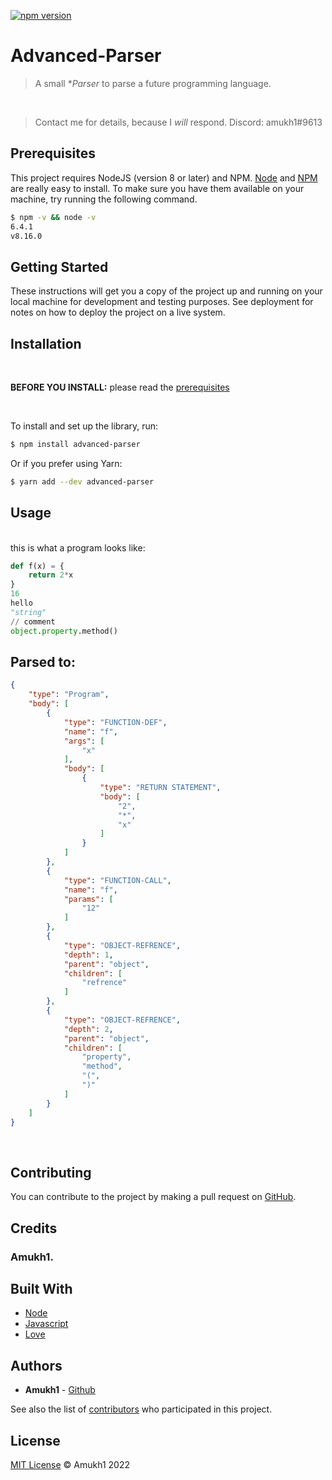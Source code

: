 [![npm version](https://badge.fury.io/js/advanced-parser.svg)](https://www.npmjs.com/package/advanced-parser)

# Advanced-Parser

> A small **Parser* to parse a future programming language.

<br>

> Contact me for details, because I *will* respond. Discord: amukh1#9613

## Prerequisites

This project requires NodeJS (version 8 or later) and NPM.
[Node](http://nodejs.org/) and [NPM](https://npmjs.org/) are really easy to install.
To make sure you have them available on your machine,
try running the following command.

```sh
$ npm -v && node -v
6.4.1
v8.16.0
```

## Getting Started

These instructions will get you a copy of the project up and running on your local machine for development and testing purposes. See deployment for notes on how to deploy the project on a live system.

## Installation
<br>

**BEFORE YOU INSTALL:** please read the [prerequisites](#prerequisites)

<br>

To install and set up the library, run:

```sh
$ npm install advanced-parser
```

Or if you prefer using Yarn:

```sh
$ yarn add --dev advanced-parser
```

<!-- ## There is also a vscode extension:
**[Extension Link](https://marketplace.visualstudio.com/items?itemName=amukh1.advanced-parser)**

**Or  just search up "advanced-parser" in the extensions section**

![img](./advanced-parser.png) -->

## Usage
<br>
this is what a program looks like:

```py
def f(x) = {
    return 2*x
}
16
hello
"string"
// comment
object.property.method()
```

## Parsed to:

```json
{
	"type": "Program",
	"body": [
		{
			"type": "FUNCTION-DEF",
			"name": "f",
			"args": [
				"x"
			],
			"body": [
				{
					"type": "RETURN STATEMENT",
					"body": [
						"2",
						"*",
						"x"
					]
				}
			]
		},
		{
			"type": "FUNCTION-CALL",
			"name": "f",
			"params": [
				"12"
			]
		},
		{
			"type": "OBJECT-REFRENCE",
			"depth": 1,
			"parent": "object",
			"children": [
				"refrence"
			]
		},
		{
			"type": "OBJECT-REFRENCE",
			"depth": 2,
			"parent": "object",
			"children": [
				"property",
				"method",
				"(",
				")"
			]
		}
	]
}
```

<br>

## Contributing

You can contribute to the project by making a pull request on [GitHub](https://github.com/amukh1/advanced-parser).

## Credits

### Amukh1.

## Built With

* [Node](https://nodejs.org/)
* [Javascript](https://www.javascript.com/)
* [Love](https://amukh1.dev)

## Authors

* **Amukh1** - [Github](https://github.com/amukh1)

See also the list of [contributors](https://github.com/amukh1/advanced-parser/contributors) who participated in this project.

## License

[MIT License](https://mit-license.org/2022) © Amukh1 2022